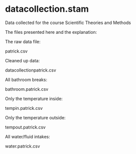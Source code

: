 # datacollection.stam
Data collected for the course Scientific Theories and Methods

The files presented here and the explanation:

The raw data file:

patrick.csv	

Cleaned up data:

datacollectionpatrick.csv	

All bathroom breaks:

bathroom.patrick.csv	
 
Only the temperature inside:

tempin.patrick.csv	
 
Only the temperature outside:

tempout.patrick.csv	
 
All water/fluid intakes:

water.patrick.csv
